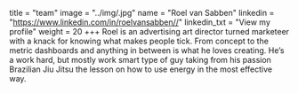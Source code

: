 title = "team"
image = "../img/.jpg" name = "Roel van Sabben"
linkedin = "https://www.linkedin.com/in/roelvansabben//" linkedin_txt = "View my profile"
weight = 20 +++ Roel is an advertising art director turned marketeer with a knack for knowing what makes people tick. From concept to the metric dashboards and anything in between is what he loves creating. He’s a work hard, but mostly work smart type of guy taking from his passion Brazilian Jiu Jitsu the lesson on how to use energy in the most effective way.
